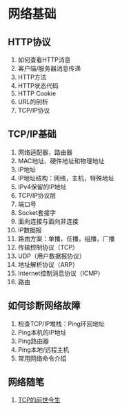 # 网络基础

## HTTP协议

1. 如何查看HTTP消息
2. 客户端/服务器消息传递
3. HTTP方法
4. HTTP状态代码
5. HTTP Cookie
6. URL的剖析
7. TCP/IP协议

## TCP/IP基础

1. 网络适配器，路由器
2. MAC地址、硬件地址和物理地址
3. IP地址
4. IP地址结构：网络，主机，特殊地址
5. IPv4保留的IP地址
6. TCP/IP协议层
7. 端口号
8. Socket套接字
9. 面向连接与面向非连接
10. IP数据报
11. 路由方案：单播，任播，组播，广播
12. 传输控制协议（TCP）
13. UDP（用户数据报协议）
14. 地址解析协议（ARP）
15. Internet控制消息协议（ICMP）
16. 路由

## 如何诊断网络故障

1. 检查TCP/IP堆栈：Ping环回地址
2. Ping本机的IP地址
3. Ping路由器
4. Ping本地/远程主机
5. 常用网络命令介绍

## 网络随笔

1. [TCP的前世今生](https://www.evernote.com/l/AHBMaIl98XdBSJ97ula8iVQFDrclrHPGzX0)
